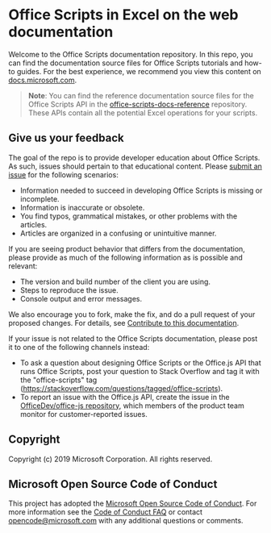 # Office Scripts in Excel on the web documentation

Welcome to the Office Scripts documentation repository. In this repo, you can find the documentation source files for Office Scripts tutorials and how-to guides. For the best experience, we recommend you view this content on [docs.microsoft.com](https://docs.microsoft.com/office/dev/scripts).

> **Note**: You can find the reference documentation source files for the Office Scripts API in the [office-scripts-docs-reference](https://github.com/OfficeDev/office-scripts-docs-reference) repository. These APIs contain all the potential Excel operations for your scripts.

## Give us your feedback

The goal of the repo is to provide developer education about Office Scripts. As such, issues should pertain to that educational content. Please [submit an issue](https://github.com/OfficeDev/office-scripts-docs/issues) for the following scenarios:

- Information needed to succeed in developing Office Scripts is missing or incomplete.
- Information is inaccurate or obsolete.
- You find typos, grammatical mistakes, or other problems with the articles.
- Articles are organized in a confusing or unintuitive manner.

If you are seeing product behavior that differs from the documentation, please provide as much of the following information as is possible and relevant:

- The version and build number of the client you are using.
- Steps to reproduce the issue.
- Console output and error messages.

We also encourage you to fork, make the fix, and do a pull request of your proposed changes. For details, see [Contribute to this documentation](Contributing.md).

If your issue is not related to the Office Scripts documentation, please post it to one of the following channels instead:

- To ask a question about designing Office Scripts or the Office.js API that runs Office Scripts, post your question to Stack Overflow and tag it with the "office-scripts" tag (https://stackoverflow.com/questions/tagged/office-scripts).
- To report an issue with the Office.js API, create the issue in the [OfficeDev/office-js repository](https://github.com/OfficeDev/office-js), which members of the product team monitor for customer-reported issues.

## Copyright

Copyright (c) 2019 Microsoft Corporation. All rights reserved.

## Microsoft Open Source Code of Conduct

This project has adopted the [Microsoft Open Source Code of Conduct](https://opensource.microsoft.com/codeofconduct/).
For more information see the [Code of Conduct FAQ](https://opensource.microsoft.com/codeofconduct/faq/) or contact [opencode@microsoft.com](mailto:opencode@microsoft.com) with any additional questions or comments.

